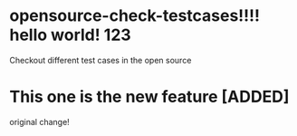 
# opensource-check-testcases!!!! hello world! 123

Checkout different test cases in the open source

# This one is the new feature [ADDED]


original change!


